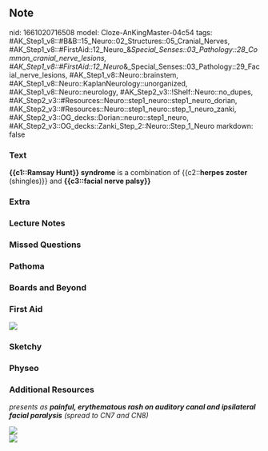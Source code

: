 ## Note
nid: 1661020716508
model: Cloze-AnKingMaster-04c54
tags: #AK_Step1_v8::#B&B::15_Neuro::02_Structures::05_Cranial_Nerves, #AK_Step1_v8::#FirstAid::12_Neuro_&_Special_Senses::03_Pathology::28_Common_cranial_nerve_lesions, #AK_Step1_v8::#FirstAid::12_Neuro_&_Special_Senses::03_Pathology::29_Facial_nerve_lesions, #AK_Step1_v8::Neuro::brainstem, #AK_Step1_v8::Neuro::KaplanNeurology::unorganized, #AK_Step1_v8::Neuro::neurology, #AK_Step2_v3::!Shelf::Neuro::no_dupes, #AK_Step2_v3::#Resources::Neuro::step1_neuro::step1_neuro_dorian, #AK_Step2_v3::#Resources::Neuro::step1_neuro::step_1_neuro_zanki, #AK_Step2_v3::OG_decks::Dorian::neuro::step1_neuro, #AK_Step2_v3::OG_decks::Zanki_Step_2::Neuro::Step_1_Neuro
markdown: false

### Text
<div>
  <b>{{c1::Ramsay Hunt}} syndrome</b> is a combination of
  {{c2::<b>herpes zoster</b> (shingles)}} and <b>{{c3::facial nerve
  palsy}}</b>
</div>

### Extra


### Lecture Notes


### Missed Questions


### Pathoma


### Boards and Beyond


### First Aid
<img src="tmpwUXfEm.png">

### Sketchy


### Physeo


### Additional Resources
<i>presents as <b>painful, erythematous rash on auditory canal and
ipsilateral facial paralysis</b> (spread to CN7 and CN8)</i>
<div>
  <img src="big_5081d94de3d10.jpg" style="" class="resizer">
  <div>
    <i><b><img src="paste-1630915046408193.jpg" style="" class= 
    "resizer"></b></i>
  </div>
</div>
